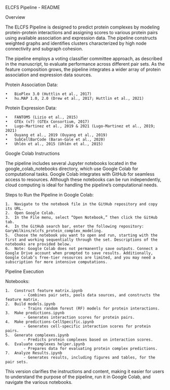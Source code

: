 ﻿ELCFS Pipeline - README

Overview

The ELCFS Pipeline is designed to predict protein complexes by modeling protein-protein interactions and assigning
scores to various protein pairs using available association and expression data. The pipeline constructs weighted graphs
and identifies clusters characterized by high node connectivity and subgraph cohesion.

The pipeline employs a voting classifier committee approach, as described in the manuscript, to evaluate performance
across different pair sets. As the feature composition grows, the pipeline integrates a wider array of protein
association and expression data sources.

Protein Association Data:

	•	BioPlex 3.0 (Huttlin et al., 2017)
	•	hu.MAP 1.0, 2.0 (Drew et al., 2017; Huttlin et al., 2021)

Protein Expression Data:

	•	FANTOM5 (Lizio et al., 2015)
	•	GTEx (v7) (GTEx Consortium, 2017)
	•	Lugo-Martinez et al., 2019 & 2021 (Lugo-Martinez et al., 2019; 2021)
	•	Ouyang et al., 2019 (Ouyang et al., 2019)
	•	SubCellBarCode (Baran-Gale et al., 2020)
	•	Uhlén et al., 2015 (Uhlén et al., 2015)

Google Colab Instructions

The pipeline includes several Jupyter notebooks located in the google_colab_notebooks directory, which use Google Colab
for computational tasks. Google Colab integrates with GitHub for seamless access to resources. Although these notebooks
can be run independently, cloud computing is ideal for handling the pipeline’s computational needs.

Steps to Run the Pipeline in Google Colab:

	1.	Navigate to the notebook file in the GitHub repository and copy its URL.
	2.	Open Google Colab.
	3.	In the File menu, select “Open Notebook,” then click the GitHub tab.
	4.	In the GitHub search bar, enter the following repository: GaryWilkins/elcfs_protein_complex_modeling.
	5.	Choose the notebook you want to open and run, starting with the first and working sequentially through the set. Descriptions of the notebooks are provided below.
	6.	Note: Google Colab does not permanently save outputs. Connect a Google Drive account when prompted to save results. Additionally, Google Colab’s free-tier resources are limited, and you may need a subscription for more intensive computations.

Pipeline Execution

Notebooks:

	1.	Construct feature matrix.ipynb
            - Combines pair sets, pools data sources, and constructs the feature matrix.
	2.	Build models.ipynb
            - Trains random forest (RF) models for protein interactions.
	3.	Make predictions.ipynb
            - Generates interaction scores for protein pairs.
	4.	Make predictions-CellSpecific.ipynb
            - Generates cell-specific interaction scores for protein pairs.
	5.	Generate complexes.ipynb
            - Predicts protein complexes based on interaction scores.
	6.	Evaluate complexes helper.ipynb
            - Prepares data for evaluating protein complex predictions.
	7.	Analyze Results.ipynb
            - Generates results, including figures and tables, for the pair sets.

This version clarifies the instructions and content, making it easier for users to understand the purpose of the
pipeline, run it in Google Colab, and navigate the various notebooks.